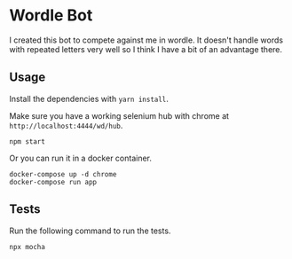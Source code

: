 Wordle Bot
===

I created this bot to compete against me in wordle.
It doesn't handle words with repeated letters very well so I think I have a bit of an advantage there.

## Usage

Install the dependencies with `yarn install`.

Make sure you have a working selenium hub with chrome at `http://localhost:4444/wd/hub`.

```
npm start
```

Or you can run it in a docker container.

```
docker-compose up -d chrome
docker-compose run app
```

## Tests

Run the following command to run the tests.

```
npx mocha
```